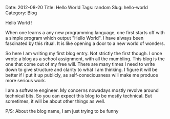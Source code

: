 Date: 2012-08-20
Title: Hello World 
Tags: random 
Slug: hello-world 
Category: Blog

Hello World !   

When one learns a any new programming language, one first starts off with a simple program which output "Hello World". I have always been fascinated by this ritual. It is like opening a door to a new world of wonders.     

So here I am writing my first blog entry. Not strictly the first though. I once wrote a blog as a school assignment, with all the mumbling. This blog is the one that come out of my free will. There are many times I need to write down to give structure and clarity to what I am thinking. I figure it will be better if I put it up publicly, as self-consciousness will make me produce more serious work. 

I am a software engineer. My concerns nowadays mostly revolve around technical bits. So you can expect this blog to be mostly technical. But sometimes, it will be about other things as well.  

P/S: About the blog name, I am just trying to be funny
